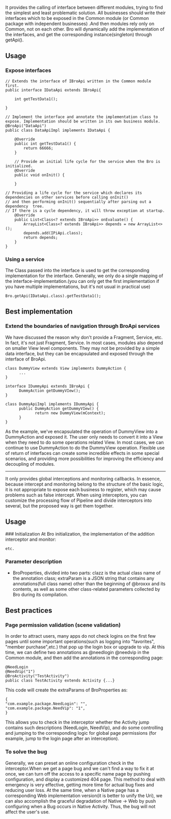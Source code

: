 It provides the calling of interface between different modules, trying to find the simplest and least problematic solution. All businesses should write their interfaces which to be exposed in the Common module (or Common package with independent businesses) .And then modules rely only on Common, not on each other. Bro will dynamically add the implementation of the interfaces, and get the corresponding instance(singleton) through getApi().

## Usage
### Expose interfaces
```
// Extends the interface of IBroApi written in the Common module first.
public interface IDataApi extends IBroApi{

    int getTestData1();

}

// Implement the interface and annotate the implementation class to expose. Implementation should be written in its own business module.
@BroApi("DataApi")
public class DataApiImpl implements IDataApi {

    @Override
    public int getTestData1() {
        return 66666;
    }

    // Provide an initial life cycle for the service when the Bro is initialized.
    @Override
    public void onInit() {

    }

// Providing a life cycle for the service which declares its dependencies on other services before calling onInit()
// and then performing onInit() sequentially after parsing out a dependency  tree.
// If there is a cycle dependency, it will throw exception at startup.
    @Override
    public List<Class<? extends IBroApi>> onEvaluate() {
        ArrayList<Class<? extends IBroApi>> depends = new ArrayList<>();
        depends.add(IPiApi.class);
        return depends;
    }
}
```

### Using a service
The Class passed into the interface is used to get the corresponding implementation for the interface. Generally, we only do a single mapping of the interface-implementation.(you can only get the first implementation if you have multiple implementations, but it's not usual in practical use)
```
Bro.getApi(IDataApi.class).getTestData1();
```

## Best implementation
### Extend the boundaries of navigation through BroApi services
We have discussed the reason why don't provide a Fragment, Service, etc. In fact, it's not just Fragment, Service. In most cases, modules also depend on smaller View level components. They may not be provided by a simple data interface, but they can be encapsulated and exposed through the interface of BroApi.
```
class DummyView extends View implements DummyAction {
      ...
}

interface IDummyApi extends IBroApi {
      DummyAction getDummyVIew();
}

class DummyApiImpl implements IDummyApi {
      public DummyAction getDummyVIew() {
             return new DummyView(mContext);
      }
}
```
As the example, we've encapsulated the operation of DummyView into a DummyAction and exposed it. The user only needs to convert it into a View when they need to do some operations related View. In most cases, we can continue to use DummyAction to do the DummyView operation.
Flexible use of return of interfaces can create some incredible effects in some special scenarios, and providing more possibilities for improving the efficiency and decoupling of modules.

-------------

It only provides global interceptions and monitoring callbacks. In essence, because intercept and monitoring belong to the structure of the basic logic, it is not appropriate to expose each business to register, which may cause problems such as false intercept. When using interceptors, you can customize the processing flow of Pipeline and divide interceptors into several, but the proposed way is get
them together.

## Usage
### Initialization
At Bro initialization, the implementation of the addition interceptor and monitor:
```
etc.
```
### Parameter description
- BroProperties,  divided into two parts: clazz is the actual class name of the annotation class; extraParam is a JSON string that contains any annotations(full class name) other than the beginning of @broxxx and its contents, as well as some other class-related parameters  collected by Bro during its compilation.

## Best practices
### Page permission validation (scene validation)
In order to attract users, many apps do not check logins on the first few pages until some important operations(such as logging into "favorites", "member purchase",etc.) that pop up the login box or upgrade to vip. At this time, we can define two annotations as @needlogin @needvip in the Common module, and then add the annotations in the corresponding page:
```
@NeedLogin
@NeedVip("1")
@BroActivity("TestActivity")
public class TestActivity extends Activity {...}
```
This code will create the extraParams of BroProperties as:
```
{
"com.example.package.NeedLogin": "",
"com.example.package.NeedVip": "1",
}

```
This allows you to check in the interceptor whether the Activity jump contains such descriptions (NeedLogin, NeedVip), and do some controlling and jumping to the corresponding logic for global page permissions (for example, jump to the login page after an interception).

### To solve the bug
Generally, we can preset an online configuration check in the interceptor.When we get a page bug and we can't find a way to fix it at once, we can turn off the access to a specific name page by pushing configuration, and display a customized 404 page. This method to deal with emergency is very effective, getting more time for actual bug fixes and reducing user loss.
At the same time, when a Native page has a corresponding Web implementation version(it is better to unify the Uri), we can also accomplish the graceful degradation of Native -> Web by push configuring when a Bug occurs in Native Activity. Thus, the bug will not affect the user's use.
